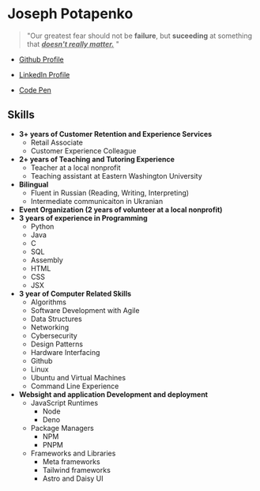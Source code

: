 
# Joseph Potapenko
>"Our greatest fear should not be **failure**, but **suceeding** at something that  <ins> **_doesn't really matter._**</ins> "
- [Github Profile](https://github.com/JosephPotapenko)

- [LinkedIn Profile](https://www.linkedin.com/in/joseph-potapenko-1788a7316/)

- [Code Pen](https://codepen.io/JosephPotapenko)

## Skills
- **3+ years of Customer Retention and Experience Services**
    - Retail Associate
    - Customer Experience Colleague
- **2+ years of Teaching and Tutoring Experience**
    - Teacher at a local nonprofit
    - Teaching assistant at Eastern Washington University
- **Bilingual** 
    - Fluent in Russian (Reading, Writing, Interpreting)
    - Intermediate communicaiton in Ukranian
- **Event Organization (2 years of volunteer at a local nonprofit)**
- **3 years of experience in Programming**
    - Python
    - Java
    - C
    - SQL
    - Assembly
    - HTML
    - CSS
    - JSX
- **3 year of Computer Related Skills**
    - Algorithms
    - Software Development with Agile
    - Data Structures
    - Networking
    - Cybersecurity
    - Design Patterns
    - Hardware Interfacing
    - Github
    - Linux
    - Ubuntu and Virtual Machines
    - Command Line Experience
- **Websight and application Development and deployment**
    - JavaScript Runtimes
        - Node
        - Deno
    - Package Managers
        - NPM
        - PNPM
    - Frameworks and Libraries
        - Meta frameworks
        - Tailwind frameworks
        - Astro and Daisy UI

    

